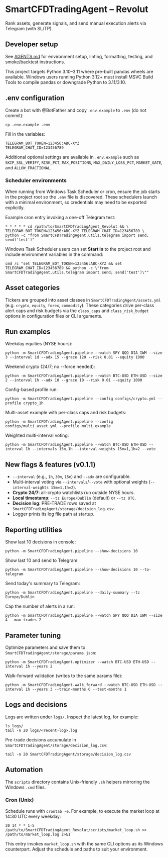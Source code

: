 # SmartCFDTradingAgent – Revolut

Rank assets, generate signals, and send manual execution alerts via Telegram (with SL/TP).

## Developer setup

See [AGENTS.md](AGENTS.md) for environment setup, linting, formatting, testing, and smoke/backtest instructions.

This project targets Python 3.10–3.11 where pre-built pandas wheels are available.
Windows users running Python 3.12+ must install MSVC Build Tools to compile pandas or
downgrade Python to 3.11/3.10.

## .env configuration
Create a bot with @BotFather and copy `.env.example` to `.env` (do not commit):

```
cp .env.example .env
```

Fill in the variables:

```
TELEGRAM_BOT_TOKEN=123456:ABC-XYZ
TELEGRAM_CHAT_ID=123456789
```

Additional optional settings are available in `.env.example` such as
`SKIP_SSL_VERIFY`, `RISK_PCT`, `MAX_POSITIONS`, `MAX_DAILY_LOSS_PCT`,
`MARKET_GATE`, and `ALLOW_FRACTIONAL`.

### Scheduler environments
When running from Windows Task Scheduler or cron, ensure the job starts in the
project root so the `.env` file is discovered.  These schedulers launch with a
minimal environment, so credentials may need to be exported explicitly.

Example cron entry invoking a one-off Telegram test:

```
* * * * * cd /path/to/SmartCFDTradingAgent_Revolut && \
TELEGRAM_BOT_TOKEN=123456:ABC-XYZ TELEGRAM_CHAT_ID=123456789 \
python -c "from SmartCFDTradingAgent.utils.telegram import send; send('test')"
```

Windows Task Scheduler users can set **Start in** to the project root and
include environment variables in the command:

```
cmd /c "set TELEGRAM_BOT_TOKEN=123456:ABC-XYZ && set TELEGRAM_CHAT_ID=123456789 && python -c \"from SmartCFDTradingAgent.utils.telegram import send; send('test')\""
```

## Asset categories
Tickers are grouped into asset classes in `SmartCFDTradingAgent/assets.yml` (e.g. `crypto`, `equity`, `forex`, `commodity`).
These categories drive per-class alert caps and risk budgets via the `class_caps` and
`class_risk_budget` options in configuration files or CLI arguments.

## Run examples
Weekday equities (NYSE hours):
```
python -m SmartCFDTradingAgent.pipeline --watch SPY QQQ DIA IWM --size 3 --interval 1d --adx 15 --grace 120 --risk 0.01 --equity 1000
```
Weekend crypto (24/7; no --force needed):
```
python -m SmartCFDTradingAgent.pipeline --watch BTC-USD ETH-USD --size 2 --interval 1h --adx 10 --grace 10 --risk 0.01 --equity 1000
```
Config-based profile run:
```
python -m SmartCFDTradingAgent.pipeline --config configs/crypto.yml --profile crypto_1h
```

Multi-asset example with per-class caps and risk budgets:
```
python -m SmartCFDTradingAgent.pipeline --config configs/multi_asset.yml --profile multi_example
```

Weighted multi-interval voting:
```
python -m SmartCFDTradingAgent.pipeline --watch BTC-USD ETH-USD --interval 1h --intervals 15m,1h --interval-weights 15m=1,1h=2 --vote
```

## New flags & features (v0.1.1)
- `--interval` (e.g., `1h`, `30m`, `15m`) and `--adx` are configurable.
- Multi-interval voting via `--intervals`/`--vote` with optional weights
  (`--interval-weights 15m=1,1h=2`).
- **Crypto 24/7**: all-crypto watchlists run outside NYSE hours.
- **Local timestamp**: `--tz Europe/Dublin` (default) or `--tz UTC`.
- **Decision log**: PRE-TRADE rows saved at `SmartCFDTradingAgent/storage/decision_log.csv`.
- Logger prints its log file path at startup.

## Reporting utilities
Show last 10 decisions in console:
```
python -m SmartCFDTradingAgent.pipeline --show-decisions 10
```
Show last 10 and send to Telegram:
```
python -m SmartCFDTradingAgent.pipeline --show-decisions 10 --to-telegram
```
Send today's summary to Telegram:
```
python -m SmartCFDTradingAgent.pipeline --daily-summary --tz Europe/Dublin
```
Cap the number of alerts in a run:
```
python -m SmartCFDTradingAgent.pipeline --watch SPY QQQ DIA IWM --size 4 --max-trades 2
```

## Parameter tuning
Optimize parameters and save them to `SmartCFDTradingAgent/storage/params.json`:
```
python -m SmartCFDTradingAgent.optimizer --watch BTC-USD ETH-USD --interval 1h --years 2
```
Walk-forward validation (writes to the same params file):
```
python -m SmartCFDTradingAgent.walk_forward --watch BTC-USD ETH-USD --interval 1h --years 3 --train-months 6 --test-months 1
```

## Logs and decisions
Logs are written under `logs/`. Inspect the latest log, for example:
```
ls logs/
tail -n 20 logs/<recent-log>.log
```
Pre-trade decisions accumulate in `SmartCFDTradingAgent/storage/decision_log.csv`:
```
tail -n 20 SmartCFDTradingAgent/storage/decision_log.csv
```

## Automation

The `scripts` directory contains Unix-friendly `.sh` helpers mirroring the Windows `.cmd` files.

### Cron (Unix)
Schedule runs with `crontab -e`. For example, to execute the market loop at 14:30 UTC every weekday:

```
30 14 * * 1-5 /path/to/SmartCFDTradingAgent_Revolut/scripts/market_loop.sh >> /path/to/market_loop.log 2>&1
```

This entry invokes `market_loop.sh` with the same CLI options as its Windows counterpart. Adjust the schedule and paths to suit your environment.

